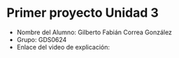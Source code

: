 # Primer proyecto Unidad 3
- Nombre del Alumno: Gilberto Fabián Correa González
- Grupo: GDS0624
- Enlace del video de explicación:

